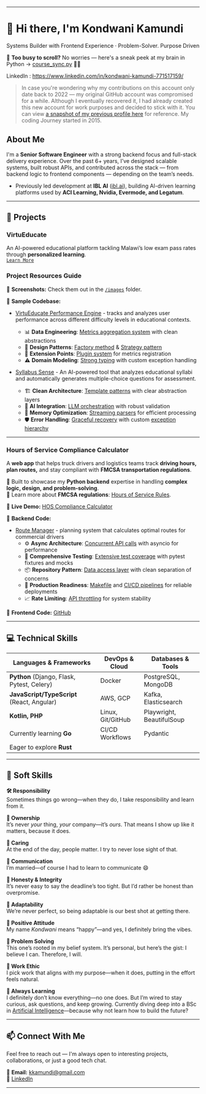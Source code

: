 
---

# 👋 Hi there, I'm Kondwani Kamundi  
Systems Builder with Frontend Experience · Problem-Solver. Purpose Driven 

🚀 **Too busy to scroll?** No worries — here's a sneak peek at my brain in Python → [course_sync.py](https://github.com/PempheroKamundi/pempherokamundi/blob/main/content/course_sync.py) 🧠🐍


LinkedIn : https://www.linkedin.com/in/kondwani-kamundi-771517159/

> In case you're wondering why my contributions on this account only date back to 2022 — my original GitHub account was compromised for a while. Although I eventually recovered it, I had already created this new account for work purposes and decided to stick with it. You can view [a snapshot of my previous profile here](https://1drv.ms/i/c/c79cff9e1cc5d2f4/EZmwXXtIUg5Jgsy7Fg6s0aYBPo51vKNBydSPPJ0uWcgBRg?e=rQh1rb) for reference. My coding Journey started in 2015.

## About Me  
I'm a **Senior Software Engineer** with a strong backend focus and full-stack delivery experience. Over the past 6+ years, I’ve designed scalable systems, built robust APIs, and contributed across the stack — from backend logic to frontend components — depending on the team’s needs.

- Previously led development at **IBL AI** ([ibl.ai](https://ibl.ai/)), building AI-driven learning platforms used by **ACI Learning, Nvidia, Evermode, and Legatum**.  

---

## 🚀 Projects  

### **VirtuEducate**  
An AI-powered educational platform tackling Malawi’s low exam pass rates through **personalized learning**.  
[`Learn More`](https://github.com/Virtu-E)

### Project Resources Guide
🔹 **Screenshots:** Check them out in the [`/images`](./images) folder.  

🔹 **Sample Codebase:**

-   [VirtuEducate Performance Engine](https://github.com/PempheroKamundi/performance_engine) - tracks and analyzes user performance across different difficulty levels in educational contexts. 
    * 📊 **Data Engineering**: [Metrics aggregation system](https://github.com/PempheroKamundi/performance_engine/blob/main/metrics/metrics_aggregator.py#L59-L100) with clean abstractions
    * 🧩 **Design Patterns**: [Factory method](https://github.com/PempheroKamundi/performance_engine/blob/main/performance_engine.py#L142-L159) & [Strategy pattern](https://github.com/PempheroKamundi/performance_engine/blob/main/metrics/metric_types.py#L24-L37)
    * 🔄 **Extension Points**: [Plugin system](https://github.com/PempheroKamundi/performance_engine/blob/main/metrics/metrics_aggregator.py#L36-L60) for metrics registration
    * ⚠️ **Domain Modeling**: [Strong typing](https://github.com/PempheroKamundi/performance_engine/blob/main/data_types.py) with custom exception handling
      
-   [Syllabus Sense](https://github.com/PempheroKamundi/syllabus_sense) - An AI-powered tool that analyzes educational syllabi and automatically generates multiple-choice questions for assessment.
    * 🏗️ **Clean Architecture**: [Template patterns](https://github.com/PempheroKamundi/syllabus_sense/blob/main/_base_syllabus_ai_graph_template.py#L68-L124) with clear abstraction layers
    * 🧠 **AI Integration**: [LLM orchestration](https://github.com/PempheroKamundi/syllabus_sense/blob/main/syllabus_ai_graph.py#L146-L187) with robust validation
    * 🔄 **Memory Optimization**: [Streaming parsers](https://github.com/PempheroKamundi/syllabus_sense/blob/main/document_parser/syllabus_parser.py#L62-L73) for efficient processing
    * 🛡️ **Error Handling**: [Graceful recovery](https://github.com/PempheroKamundi/syllabus_sense/blob/main/syllabus_ai_graph.py#L178-L188) with custom [exception hierarchy](https://github.com/PempheroKamundi/syllabus_sense/blob/main/exceptions.py)

---

### **Hours of Service Compliance Calculator**  
A **web app** that helps truck drivers and logistics teams track **driving hours, plan routes,** and stay compliant with **FMCSA transportation regulations**.  

🔹 Built to showcase my **Python backend** expertise in handling **complex logic, design, and problem-solving**.  
🔹 Learn more about **FMCSA regulations**: [Hours of Service Rules](https://www.fmcsa.dot.gov/regulations/hours-service/summary-hours-service-regulations).  

🔹 **Live Demo:** [HOS Compliance Calculator](https://web-production-03ad.up.railway.app/)  

🔹 **Backend Code:** 
-   [Route Manager](https://github.com/PempheroKamundi/route_manager) - planning system that calculates optimal routes for commercial drivers
    * ⚙️ **Async Architecture**: [Concurrent API calls](https://github.com/PempheroKamundi/route_manager/blob/main/routing/route_planner/standard_route_planner.py#L282-L290) with asyncio for performance
    * 🧪 **Comprehensive Testing**: [Extensive test coverage](https://github.com/PempheroKamundi/route_manager/blob/main/routing/tests/test_driver_state.py) with pytest fixtures and mocks
    * 📦 **Repository Pattern**: [Data access layer](https://github.com/PempheroKamundi/route_manager/blob/main/repository/async_/osrm_repository.py#L123-L148) with clean separation of concerns
    * 🚀 **Production Readiness**: [Makefile](https://github.com/PempheroKamundi/route_manager/blob/main/Makefile) and [CI/CD pipelines](https://github.com/PempheroKamundi/route_manager/blob/main/.pre-commit-config.yaml) for reliable deployments
    * 📈 **Rate Limiting**: [API throttling](https://github.com/PempheroKamundi/route_manager/blob/main/trip_planner/views.py#L26-L39) for system stability

🔹 **Frontend Code:** [GitHub](https://github.com/PempheroKamundi/electronic_logger_web)  

---

## 💻 Technical Skills  

| **Languages & Frameworks**                      | **DevOps & Cloud**             | **Databases & Tools**            |
|--------------------------------------------------|--------------------------------|----------------------------------|
| **Python** (Django, Flask, Pytest, Celery)       | Docker                         | PostgreSQL, MongoDB              |
| **JavaScript/TypeScript** (React, Angular)       | AWS, GCP                       | Kafka, Elasticsearch             |
| **Kotlin, PHP**                                  | Linux, Git/GitHub              | Playwright, BeautifulSoup        |
| Currently learning **Go**                        | CI/CD Workflows                | Pydantic                         |
| Eager to explore **Rust**                        |                                |                                  |

---

## 🧠 Soft Skills

**🛠 Responsibility**  
Sometimes things go wrong—when they do, I take responsibility and learn from it.

**🏢 Ownership**  
It’s never *your* thing, *your* company—it’s *ours*. That means I show up like it matters, because it does.

**💙 Caring**  
At the end of the day, people matter. I try to never lose sight of that.

**💬 Communication**  
I’m married—of course I had to learn to communicate 😄

**🤝 Honesty & Integrity**  
It’s never easy to say the deadline’s too tight. But I’d rather be honest than overpromise.

**🔄 Adaptability**  
We’re never perfect, so being adaptable is our best shot at getting there.

**🌟 Positive Attitude**  
My name *Kondwani* means “happy”—and yes, I definitely bring the vibes.

**🧩 Problem Solving**  
This one’s rooted in my belief system. It’s personal, but here’s the gist: I believe I can. Therefore, I will.

**💼 Work Ethic**  
I pick work that aligns with my purpose—when it does, putting in the effort feels natural.

**🌻 Always Learning**  
I definitely don’t know everything—no one does. But I’m wired to stay curious, ask questions, and keep growing. Currently diving deep into a BSc in [Artificial Intelligence](https://www.iu.org/bachelors/applied-artificial-intelligence/on-campus/)—because why not learn how to build the future?

---

## 📫 Connect With Me  
Feel free to reach out — I'm always open to interesting projects, collaborations, or just a good tech chat.

📧 **Email:** kkamundi@gmail.com  
🔗 [LinkedIn](https://www.linkedin.com/in/kondwani-kamundi-771517159/)

---


